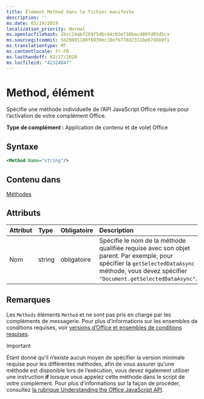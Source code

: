 ```yaml
---
title: Élément Method dans le fichier manifeste
description: ''
ms.date: 03/19/2019
localization_priority: Normal
ms.openlocfilehash: 2bcc24abf269f5d6c44c03e738bac480fd05d5ca
ms.sourcegitcommit: 5d29801180f6939ec10efb778d2311be67d8b9f1
ms.translationtype: MT
ms.contentlocale: fr-FR
ms.lasthandoff: 02/27/2020
ms.locfileid: "42324847"
---
```

# <a name="method-element"></a>Method, élément

Spécifie une méthode individuelle de l’API JavaScript Office requise pour l’activation de votre complément Office.

**Type de complément :** Application de contenu et de volet Office

## <a name="syntax"></a>Syntaxe

```XML
<Method Name="string"/>
```

## <a name="contained-in"></a>Contenu dans

[Méthodes](methods.md)

## <a name="attributes"></a>Attributs

|**Attribut**|**Type**|**Obligatoire**|**Description**|
|:-----|:-----|:-----|:-----|
|Nom|string|obligatoire|Spécifie le nom de la méthode qualifiée requise avec son objet parent. Par exemple, pour spécifier la `getSelectedDataAsync` méthode, vous devez spécifier `"Document.getSelectedDataAsync"`.|

## <a name="remarks"></a>Remarques

Les `Methods` éléments `Method` et ne sont pas pris en charge par les compléments de messagerie. Pour plus d’informations sur les ensembles de conditions requises, voir [versions d’Office et ensembles de conditions requises](/office/dev/add-ins/develop/office-versions-and-requirement-sets).

> [!IMPORTANT] 
> Étant donné qu’il n’existe aucun moyen de spécifier la version minimale requise pour les différentes méthodes, afin de vous assurer qu’une méthode est disponible lors de l’exécution, vous devez également utiliser une instruction **if** lorsque vous appelez cette méthode dans le script de votre complément. Pour plus d’informations sur la façon de procéder, consultez [la rubrique Understanding the Office JavaScript API](/office/dev/add-ins/develop/understanding-the-javascript-api-for-office).

